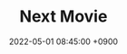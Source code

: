 ---
layout: project
title: 'Next Movie'
caption: Next JS를 이용하여 만든 Movie App
description: >
  Next JS를 이용하여 만든 Movie App
date: 2022-05-01 08:45:00 +0900
categories: [devlog, practice]  
image: 
  path: ..\assets\img\post_img\next.png
links:
  - title: Room
    url: http://jypit.github.io/nextjs-basic
sitemap: false
---